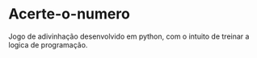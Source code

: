 # Acerte-o-numero
Jogo de adivinhação desenvolvido em python, com o intuito de treinar a logica de programação.
